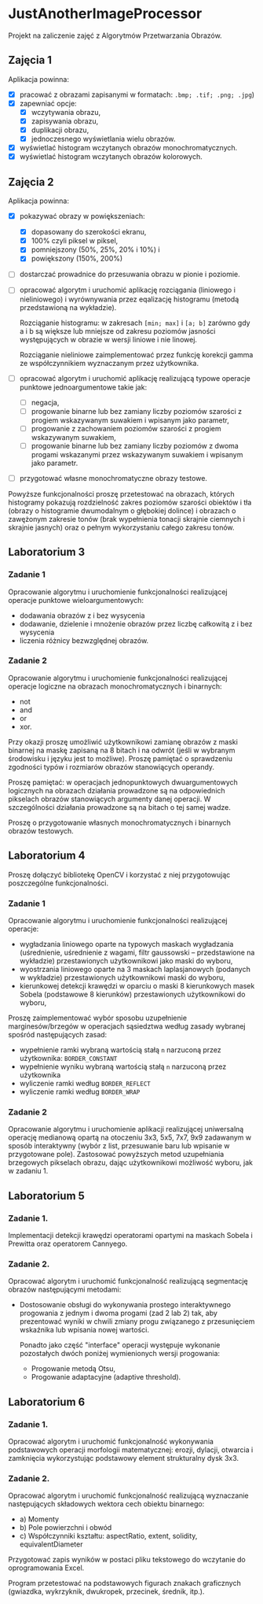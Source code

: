 ﻿# JustAnotherImageProcessor

Projekt na zaliczenie zajęć z Algorytmów Przetwarzania Obrazów.

## Zajęcia 1

Aplikacja powinna:

- [x] pracować z obrazami zapisanymi w formatach: `.bmp; .tif; .png; .jpg`)
- [x] zapewniać opcje:
  - [x] wczytywania obrazu,
  - [x] zapisywania obrazu,
  - [x] duplikacji obrazu,
  - [x] jednoczesnego wyświetlania wielu obrazów.
- [x] wyświetlać histogram wczytanych obrazów monochromatycznych.
- [x] wyświetlać histogram wczytanych obrazów kolorowych.

## Zajęcia 2

Aplikacja powinna:

- [x] pokazywać obrazy w powiększeniach:
  - [x] dopasowany do szerokości ekranu,
  - [x] 100% czyli piksel w piksel,
  - [x] pomniejszony (50%, 25%, 20% i 10%) i
  - [x] powiększony (150%, 200%)
- [ ] dostarczać prowadnice do przesuwania obrazu w pionie i poziomie.
- [ ] opracować algorytm i uruchomić aplikację rozciągania (liniowego i nieliniowego) i wyrównywania przez eqalizację histogramu (metodą przedstawioną na wykładzie).

  Rozciąganie histogramu: w zakresach `[min; max]` i `[a; b]` zarówno gdy a i b są większe lub mniejsze od zakresu poziomów jasności występujących w obrazie w wersji liniowe i nie linowej.

  Rozciąganie nieliniowe zaimplementować przez funkcję korekcji gamma ze współczynnikiem wyznaczanym przez użytkownika.

- [ ] opracować algorytm i uruchomić aplikację realizującą typowe operacje punktowe jednoargumentowe takie jak:

  - [ ] negacja,
  - [ ] progowanie binarne lub bez zamiany liczby poziomów szarości z progiem wskazywanym suwakiem i wpisanym jako parametr,
  - [ ] progowanie z zachowaniem poziomów szarości z progiem wskazywanym suwakiem,
  - [ ] progowanie binarne lub bez zamiany liczby poziomów z dwoma progami wskazanymi przez wskazywanym suwakiem i wpisanym jako parametr.

- [ ] przygotować własne monochromatyczne obrazy testowe.

Powyższe funkcjonalności proszę przetestować na obrazach, których histogramy pokazują rozdzielność zakres poziomów szarości obiektów i tła (obrazy o histogramie dwumodalnym o głębokiej dolince) i obrazach o zawężonym zakresie tonów (brak wypełnienia tonacji skrajnie ciemnych i skrajnie jasnych) oraz o pełnym wykorzystaniu całego zakresu tonów.

## Laboratorium 3

### Zadanie 1

Opracowanie algorytmu i uruchomienie funkcjonalności realizującej operacje punktowe
wieloargumentowych:

- dodawania obrazów z i bez wysycenia
- dodawanie, dzielenie i mnożenie obrazów przez liczbę całkowitą z i bez wysycenia
- liczenia różnicy bezwzględnej obrazów.

### Zadanie 2

Opracowanie algorytmu i uruchomienie funkcjonalności realizującej operacje logiczne na obrazach
monochromatycznych i binarnych:

- not
- and
- or
- xor.

Przy okazji proszę umożliwić użytkownikowi zamianę obrazów z maski binarnej na maskę zapisaną na 8 bitach i na odwrót (jeśli w wybranym środowisku i języku jest to możliwe). Proszę pamiętać o sprawdzeniu zgodności typów i rozmiarów obrazów stanowiących operandy.

Proszę pamiętać: w operacjach jednopunktowych dwuargumentowych logicznych na obrazach działania prowadzone są na odpowiednich pikselach obrazów stanowiących argumenty danej operacji. W szczególności działania prowadzone są na bitach o tej samej wadze.

Proszę o przygotowanie własnych monochromatycznych i binarnych obrazów testowych.

## Laboratorium 4

Proszę dołączyć bibliotekę OpenCV i korzystać z niej przygotowując poszczególne funkcjonalności.

### Zadanie 1

Opracowanie algorytmu i uruchomienie funkcjonalności realizującej operacje:

- wygładzania liniowego oparte na typowych maskach wygładzania (uśrednienie, uśrednienie z wagami, filtr gaussowski – przedstawione na wykładzie) przestawionych użytkownikowi jako maski do wyboru,
- wyostrzania liniowego oparte na 3 maskach laplasjanowych (podanych w wykładzie) przestawionych użytkownikowi maski do wyboru,
- kierunkowej detekcji krawędzi w oparciu o maski 8 kierunkowych masek Sobela (podstawowe 8 kierunków) przestawionych użytkownikowi do wyboru,

Proszę zaimplementować wybór sposobu uzupełnienie marginesów/brzegów w operacjach sąsiedztwa według zasady wybranej spośród następujących zasad:

- wypełnienie ramki wybraną wartością stałą `n` narzuconą przez użytkownika: `BORDER_CONSTANT`
- wypełnienie wyniku wybraną wartością stałą `n` narzuconą przez użytkownika
- wyliczenie ramki według `BORDER_REFLECT`
- wyliczenie ramki według `BORDER_WRAP`

### Zadanie 2

Opracowanie algorytmu i uruchomienie aplikacji realizującej uniwersalną operację medianową opartą na
otoczeniu 3x3, 5x5, 7x7, 9x9 zadawanym w sposób interaktywny (wybór z list, przesuwanie baru lub
wpisanie w przygotowane pole). Zastosować powyższych metod uzupełniania brzegowych pikselach
obrazu, dając użytkownikowi możliwość wyboru, jak w zadaniu 1.

## Laboratorium 5

### Zadanie 1.

Implementacji detekcji krawędzi operatorami opartymi na maskach Sobela i Prewitta oraz operatorem
Cannyego.

### Zadanie 2.

Opracować algorytm i uruchomić funkcjonalność realizującą segmentację obrazów następującymi
metodami:

- Dostosowanie obsługi do wykonywania prostego interaktywnego progowania z jednym i dwoma progami (zad 2 lab 2) tak, aby prezentować wyniki w chwili zmiany progu związanego z przesunięciem wskaźnika lub wpisania nowej wartości.

  Ponadto jako część "interface" operacji występuje wykonanie pozostałych dwóch poniżej wymienionych wersji progowania:

  - Progowanie metodą Otsu,
  - Progowanie adaptacyjne (adaptive threshold).

## Laboratorium 6

### Zadanie 1.

Opracować algorytm i uruchomić funkcjonalność wykonywania podstawowych operacji morfologii
matematycznej: erozji, dylacji, otwarcia i zamknięcia wykorzystując podstawowy element strukturalny
dysk 3x3.

### Zadanie 2.

Opracować algorytm i uruchomić funkcjonalność realizującą wyznaczanie następujących składowych
wektora cech obiektu binarnego:

- a) Momenty
- b) Pole powierzchni i obwód
- c) Współczynniki kształtu: aspectRatio, extent, solidity, equivalentDiameter

Przygotować zapis wyników w postaci pliku tekstowego do wczytanie do oprogramowania Excel.

Program przetestować na podstawowych figurach znakach graficznych (gwiazdka, wykrzyknik, dwukropek, przecinek, średnik, itp.).
